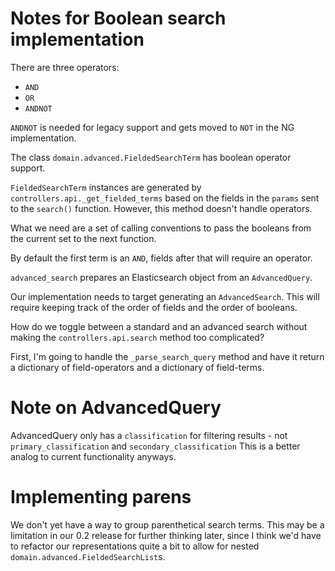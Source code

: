 # Notes for Boolean search implementation
There are three operators:
- `AND`
- `OR`
- `ANDNOT`

`ANDNOT` is needed for legacy support and gets moved to `NOT` in the NG implementation.

The class `domain.advanced.FieldedSearchTerm` has boolean operator support.

`FieldedSearchTerm` instances are generated by `controllers.api._get_fielded_terms` based on the fields in the `params` sent to the `search()` function. However, this method doesn't handle operators.

What we need are a set of calling conventions to pass the booleans from the current set to the next function.

By default the first term is an `AND`, fields after that will require an operator.

`advanced_search` prepares an Elasticsearch object from an `AdvancedQuery`.

Our implementation needs to target generating an `AdvancedSearch`. This will require keeping track of the order of fields and the order of booleans.


How do we toggle between a standard and an advanced search without making the `controllers.api.search` method too complicated?

First, I'm going to handle the `_parse_search_query` method and have it return a dictionary of field-operators and a dictionary of field-terms.

# Note on AdvancedQuery
AdvancedQuery only has a `classification` for filtering results - not `primary_classification` and `secondary_classification` This is a better analog to current functionality anyways.

# Implementing parens
We don't yet have a way to group parenthetical search terms. This may be a limitation in our 0.2 release for further thinking later, since I think we'd have to refactor our representations quite a bit to allow for nested `domain.advanced.FieldedSearchList`s.